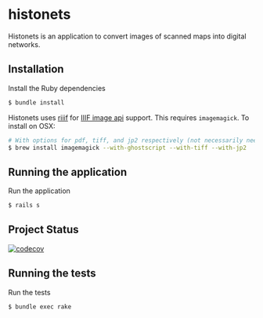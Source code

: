 # histonets

Histonets is an application to convert images of scanned maps into digital networks.

## Installation

Install the Ruby dependencies
```sh
$ bundle install
```

Histonets uses [riiif](https://github.com/curationexperts/riiif) for [IIIF image api](http://iiif.io/api/image/2.1/) support. This requires `imagemagick`. To install on OSX:

```sh
# With options for pdf, tiff, and jp2 respectively (not necessarily needed)
$ brew install imagemagick --with-ghostscript --with-tiff --with-jp2
```

## Running the application

Run the application
```sh
$ rails s
```

## Project Status
[![codecov](https://codecov.io/gh/sul-cidr/histonets/branch/master/graph/badge.svg)](https://codecov.io/gh/sul-cidr/histonets)

## Running the tests

Run the tests
```sh
$ bundle exec rake
```
